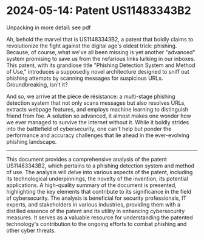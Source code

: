 # 2024-05-14: Patent US11483343B2

Unpacking in more detail: see pdf

Ah, behold the marvel that is US11483343B2, a patent that boldly claims to revolutionize the fight against the digital age's oldest trick: phishing. Because, of course, what we've all been missing is yet another "advanced" system promising to save us from the nefarious links lurking in our inboxes. This patent, with its grandiose title "Phishing Detection System and Method of Use," introduces a supposedly novel architecture designed to sniff out phishing attempts by scanning messages for suspicious URLs. Groundbreaking, isn't it?

And so, we arrive at the pièce de résistance: a multi-stage phishing detection system that not only scans messages but also resolves URLs, extracts webpage features, and employs machine learning to distinguish friend from foe. A solution so advanced, it almost makes one wonder how we ever managed to survive the internet without it. While it boldly strides into the battlefield of cybersecurity, one can't help but ponder the performance and accuracy challenges that lie ahead in the ever-evolving phishing landscape.


-----

This document provides a comprehensive analysis of the patent US11483343B2, which pertains to a phishing detection system and method of use. The analysis will delve into various aspects of the patent, including its technological underpinnings, the novelty of the invention, its potential applications. A high-quality summary of the document is presented, highlighting the key elements that contribute to its significance in the field of cybersecurity.
The analysis is beneficial for security professionals, IT experts, and stakeholders in various industries, providing them with a distilled essence of the patent and its utility in enhancing cybersecurity measures. It serves as a valuable resource for understanding the patented technology's contribution to the ongoing efforts to combat phishing and other cyber threats.
